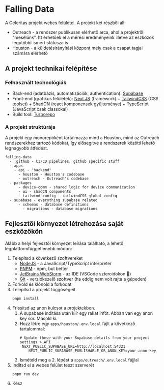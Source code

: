 # Falling Data
A Celeritas projekt webes felületei. A projekt két részből áll:
- Outreach - a rendszer publikusan elérhető arca, ahol a projektről "mesélünk". Itt érhetőek el a mérési eredményeink illetve az eszközök legutóbbi ismert státusza is
- Houston - a küldetésirányítási központ mely csak a csapat tagjai számára elérhető

## A projekt technikai felépítése
### Felhasznált technológiák
- Back-end (adatbázis, automatizációk, authentication): [Supabase](https://supabase.com)
- Front-end (grafikus felületek): [Next.JS](https://nextjs.org/docs) (framework) + [TailwindCSS](https://tailwindcss.com/) (CSS toolset) + [ShadCN](https://ui.shadcn.com/docs/) (react komponensek gyűjteménye) + TypeScript (JavaScript csak classokal)
- Build tool: [Turborepo](https://turborepo.com)
### A projekt struktúrája
A projekt egy monorepóként tartalmazza mind a Houston, mind az Outreach rendszerekhez tartozó kódokat, így elősegítve a rendszerek közötti lehető legnagyobb átfedést.
```
falling-data
  - .github - CI/CD pipelines, github specific stuff
  - apps
    - api - "backend"
	  - houston - Houston's codebase
	  - outreach - Outreach's codebase
  - packages
	  - device-comm - shared logic for device communication
	  - ui - shadCN components
	  - tailwind-config - tailwindCSS global config
  - supabase - everything supabase related
	  - schemas - database definitions
		- migrations - database migrations
```

## Fejlesztői környezet létrehozása saját eszközökön
Alább a helyi fejlesztői környezet leírása található, a lehető legplatformfüggetlenebb módon:
1. Telepítsd a következő szoftvereket
	- [NodeJS](https://nodejs.org/en/download) - a JavaScript/TypeScript interpreter
	- [PNPM](https://pnpm.io/installation) - npm, but better
	- [JetBrains WebStorm](https://www.jetbrains.com/webstorm/) - az IDE (VSCode szteroidokon 💪)
	- [Git](https://git-scm.com/downloads) - verziókezelő szoftver (ha eddig nem volt rajta a gépeden)
2. Forkold és klónold a forkodat
3. Telepítsd a projekt függőségeit
	```sh
	pnpm install
	```
4. Frissítsd az anon kulcsot a projektekben.
	1. A supabase indítása után kiír egy rakat infót. Abban van egy anon key sor. Másold ki.
	2. Hozz létre egy `apps/houston/.env.local` fájlt a következő tartalommal:
		```
		# Update these with your Supabase details from your project settings > API
         NEXT_PUBLIC_SUPABASE_URL=http://localhost:54321
            NEXT_PUBLIC_SUPABASE_PUBLISHABLE_OR_ANON_KEY=your-anon-key
        ```
	3. Ismételd meg a 2. lépést a `apps/outreach/.env.local` fájjlal
5. Indítsd el a webes felület teszt szerverét
	```bash
	pnpm run dev
	```
6. Kész

